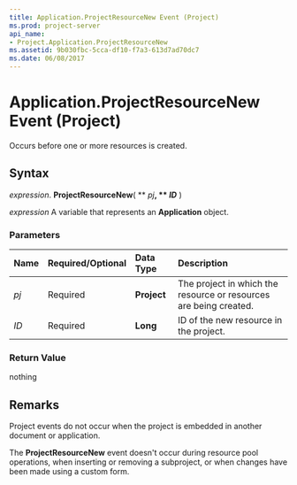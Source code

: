 ```yaml
---
title: Application.ProjectResourceNew Event (Project)
ms.prod: project-server
api_name:
- Project.Application.ProjectResourceNew
ms.assetid: 9b030fbc-5cca-df10-f7a3-613d7ad70dc7
ms.date: 06/08/2017
---
```



# Application.ProjectResourceNew Event (Project)

Occurs before one or more resources is created.


## Syntax

 _expression_. **ProjectResourceNew**( ** _pj_**, ** _ID_** )

 _expression_ A variable that represents an **Application** object.


### Parameters



|**Name**|**Required/Optional**|**Data Type**|**Description**|
|:-----|:-----|:-----|:-----|
| _pj_|Required|**Project**|The project in which the resource or resources are being created.|
| _ID_|Required|**Long**|ID of the new resource in the project.|

### Return Value

nothing


## Remarks

Project events do not occur when the project is embedded in another document or application.

The  **ProjectResourceNew** event doesn't occur during resource pool operations, when inserting or removing a subproject, or when changes have been made using a custom form.


